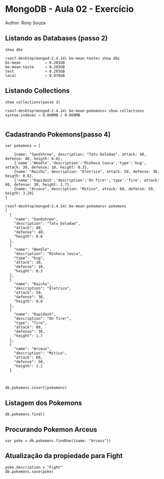 # MongoDB - Aula 02 - Exercício
Author: Rony Souza

## Listando as Databases (passo 2)
```
show dbs

rxon7-desktop(mongod-2.4.14) be-mean-teste> show dbs
be-mean           → 0.203GB
be-mean-teste     → 0.203GB
test              → 0.203GB
local             → 0.078GB

```

## Listando Collections
```
show collections(passo 3)

rxon7-desktop(mongod-2.4.14) be-mean-pokemons> show collections
system.indexes → 0.000MB / 0.008MB


```

## Cadastrando Pokemons(passo 4)
```
var pokemons = [
	
	{name: "Sandshrew", description: "Tatu boladao", attack: 40, defense: 40, heigth: 0.6},
	{'name':'Weedle','description':'Minhoca louca','type':'bug', attack: 30, defense: 10, height: 0.3},
	{name: "Raichu", description: "Eletrico", attack: 50, defense: 30, heigth: 0.8}, 
	{'name':'Rapidash','description':'On fire!','type':'fire', attack: 80, defense: 30, height: 1.7},
	{name: "Arceus", description: "Mitico", attack: 60, defense: 50, heigth: 3.20} 
]

rxon7-desktop(mongod-2.4.14) be-mean-pokemons> pokemons
[
  {
    "name": "Sandshrew",
    "description": "Tatu boladao",
    "attack": 40,
    "defense": 40,
    "heigth": 0.6
  },
  {
    "name": "Weedle",
    "description": "Minhoca louca",
    "type": "bug",
    "attack": 30,
    "defense": 10,
    "height": 0.3
  },
  {
    "name": "Raichu",
    "description": "Eletrico",
    "attack": 50,
    "defense": 30,
    "heigth": 0.8
  },
  {
    "name": "Rapidash",
    "description": "On fire!",
    "type": "fire",
    "attack": 80,
    "defense": 30,
    "height": 1.7
  },
  {
    "name": "Arceus",
    "description": "Mitico",
    "attack": 60,
    "defense": 50,
    "heigth": 3.2
  }


```
```

db.pokemons.insert(pokemons)
```

## Listagem dos Pokemons
``` 
db.pokemons.find()
```

## Procurando Pokemon Arceus
``` 
var poke = db.pokemons.findOne({name: "Arceus"})
```

## Atualização da propiedade para Fight
``` 
poke.description = "Fight"
db.pokemons.save(poke)
```

